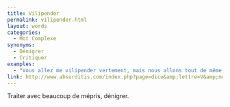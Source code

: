 ```yaml
---
title: Vilipender
permalink: vilipender.html
layout: words
categories:
  - Mot Complexe
synonyms:
  - Dénigrer
  - Critiquer
examples:
  - "Vous allez me vilipender vertement, mais nous allons tout de même faire l'exercice 6."
link: http://www.absurditis.com/index.php?page=dico&amp;lettre=V&amp;mot=Vilipender
---
```


Traiter avec beaucoup de mépris, dénigrer.
